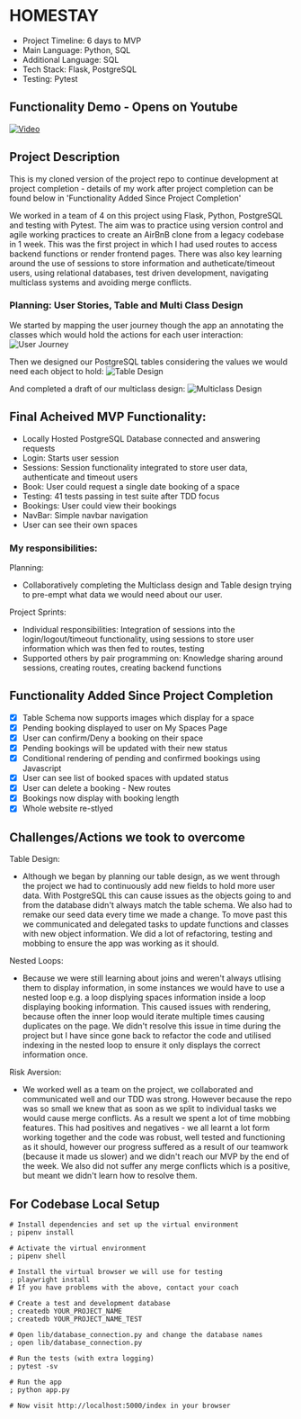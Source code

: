 # HOMESTAY

- Project Timeline: 6 days to MVP
- Main Language: Python, SQL
- Additional Language: SQL
- Tech Stack: Flask, PostgreSQL
- Testing: Pytest
  
## Functionality Demo - Opens on Youtube
[![Video](https://img.youtube.com/vi/pBcMyL0oLbo/0.jpg)](https://www.youtube.com/watch?v=pBcMyL0oLbo&t=3s)

## Project Description
This is my cloned version of the project repo to continue development at project completion - details of my work after project completion can be found below in 'Functionality Added Since Project Completion'

We worked in a team of 4 on this project using Flask, Python, PostgreSQL and testing with Pytest. The aim was to practice using version control and agile working practices to create an AirBnB clone from a legacy codebase in 1 week.
This was the first project in which I had used routes to access backend functions or render frontend pages. There was also key learning around the use of sessions to store information and autheticate/timeout users, using relational databases, test driven development, navigating multiclass systems and avoiding merge conflicts.

### Planning: User Stories, Table and Multi Class Design
We started by mapping the user journey though the app an annotating the classes which would hold the actions for each user interaction: 
![User Journey](https://res.cloudinary.com/dut4qf1bt/image/upload/v1708613820/HomeStay/User_Journey_r4mv9n.png "User Journey")

Then we designed our PostgreSQL tables considering the values we would need each object to hold:
![Table Design](https://res.cloudinary.com/dut4qf1bt/image/upload/v1708613820/HomeStay/Table_Design_jqqzdx.png "Table Design")

And completed a draft of our multiclass design:
![Multiclass Design](https://res.cloudinary.com/dut4qf1bt/image/upload/v1708613820/HomeStay/Multiclass_design_jif71n.png "Multiclass Design")

## Final Acheived MVP Functionality:
- Locally Hosted PostgreSQL Database connected and answering requests
- Login: Starts user session
- Sessions: Session functionality integrated to store user data, authenticate and timeout users
- Book: User could request a single date booking of a space
- Testing: 41 tests passing in test suite after TDD focus
- Bookings: User could view their bookings
- NavBar: Simple navbar navigation
- User can see their own spaces

### My responsibilities:

Planning:
- Collaboratively completing the Multiclass design and Table design trying to pre-empt what data we would need about our user.

Project Sprints:
- Individual responsibilities: Integration of sessions into the login/logout/timeout functionality, using sessions to store user information which was then fed to routes, testing
- Supported others by pair programming on: Knowledge sharing around sessions, creating routes, creating backend functions

## Functionality Added Since Project Completion

- [x] Table Schema now supports images which display for a space
- [x] Pending booking displayed to user on My Spaces Page  
- [x] User can confirm/Deny a booking on their space
- [x] Pending bookings will be updated with their new status
- [x] Conditional rendering of pending and confirmed bookings using Javascript
- [x] User can see list of booked spaces with updated status
- [x] User can delete a booking - New routes
- [x] Bookings now display with booking length
- [x] Whole website re-stlyed

## Challenges/Actions we took to overcome
Table Design:
- Although we began by planning our table design, as we went through the project we had to continuously add new fields to hold more user data. With PostgreSQL this can cause issues as the objects going to and from the database didn't always match the table schema. We also had to remake our seed data every time we made a change. To move past this we communicated and delegated tasks to update functions and classes with new object information. We did a lot of refactoring, testing and mobbing to ensure the app was working as it should.

Nested Loops:
- Because we were still learning about joins and weren't always utlising them to display information, in some instances we would have to use a nested loop e.g. a loop displying spaces information inside a loop displaying booking information. This caused issues with rendering, because often the inner loop would iterate multiple times causing duplicates on the page. We didn't resolve this issue in time during the project but I have since gone back to refactor the code and utilised indexing in the nested loop to ensure it only displays the correct information once.

Risk Aversion:
- We worked well as a team on the project, we collaborated and communicated well and our TDD was strong. However because the repo was so small we knew that as soon as we split to individual tasks we would cause merge conflicts. As a result we spent a lot of time mobbing features. This had positives and negatives - we all learnt a lot form working together and the code was robust, well tested and functioning as it should, however our progress suffered as a result of our teamwork (because it made us slower) and we didn't reach our MVP by the end of the week. We also did not suffer any merge conflicts which is a positive, but meant we didn't learn how to resolve them. 



## For Codebase Local Setup

```shell
# Install dependencies and set up the virtual environment
; pipenv install

# Activate the virtual environment
; pipenv shell

# Install the virtual browser we will use for testing
; playwright install
# If you have problems with the above, contact your coach

# Create a test and development database
; createdb YOUR_PROJECT_NAME
; createdb YOUR_PROJECT_NAME_TEST

# Open lib/database_connection.py and change the database names
; open lib/database_connection.py

# Run the tests (with extra logging)
; pytest -sv

# Run the app
; python app.py

# Now visit http://localhost:5000/index in your browser
```
